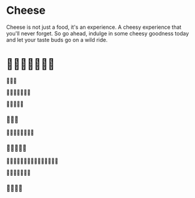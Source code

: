 # **Cheese**

Cheese is not just a food, it's an experience. A cheesy experience that you'll never forget. So go ahead, indulge in some cheesy goodness today and let your taste buds go on a wild ride.

# 🧀🧀🧀🧀🧀🧀🧀
🧀🧀🧀

🧀🧀🧀🧀🧀🧀🧀

🧀🧀🧀🧀🧀
### 🧀🧀🧀
🧀🧀🧀🧀🧀🧀🧀🧀
### 🧀🧀🧀🧀🧀
🧀🧀🧀🧀🧀🧀🧀🧀🧀🧀🧀🧀🧀🧀🧀

🧀🧀🧀🧀🧀🧀🧀
### 🧀🧀🧀🧀